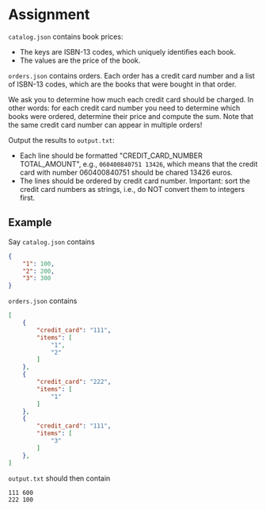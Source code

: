 # Assignment

`catalog.json` contains book prices:

* The keys are ISBN-13 codes, which uniquely identifies each book.
* The values are the price of the book.

`orders.json` contains orders.
Each order has a credit card number and a list of ISBN-13 codes, which are the books that were bought in that order.

We ask you to determine how much each credit card should be charged.
In other words: for each credit card number you need to determine which books were ordered, determine their price and compute the sum.
Note that the same credit card number can appear in multiple orders!

Output the results to `output.txt`:

* Each line should be formatted "CREDIT_CARD_NUMBER TOTAL_AMOUNT", e.g., `060400840751 13426`, which means that the credit card with number 060400840751 should be chared 13426 euros.
* The lines should be ordered by credit card number. Important: sort the credit card numbers as strings, i.e., do NOT convert them to integers first.

## Example

Say `catalog.json` contains

```json
{
    "1": 100,
    "2": 200,
    "3": 300
}
```

`orders.json` contains

```json
[
    {
        "credit_card": "111",
        "items": [
            "1",
            "2"
        ]
    },
    {
        "credit_card": "222",
        "items": [
            "1"
        ]
    },
    {
        "credit_card": "111",
        "items": [
            "3"
        ]
    },
]
```

`output.txt` should then contain

```text
111 600
222 100
```
